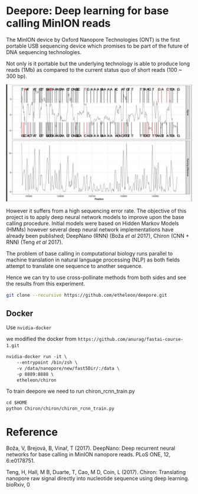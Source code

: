 # Deepore: Deep learning for base calling MinION reads

The MinION device by Oxford Nanopore Technologies (ONT) is the first portable
USB sequencing device which promises to be part of the future of DNA sequencing technologies.

Not only is it portable but the underlying technology is able to produce long reads (1Mb) 
as compared to the current status quo of short reads (100 ~ 300 bp).

![alt text](https://github.com/etheleon/deepore/blob/master/misc/photo_2017-10-26_16-40-05.jpg)

However it suffers from a high sequencing error rate.
The objective of this project is to apply deep neural network models to improve upon the base calling procedure. Initial models were based on Hidden Markov Models (HMMs)
however several deep neural network implementations have already been published;
DeepNano (RNN) (Boža _et al_ 2017), Chiron (CNN + RNN) (Teng _et al_ 2017).

The problem of base calling in computational biology runs parallel to
machine translation in natural language processing (NLP) as both fields
 attempt to translate one sequence to another sequence.

Hence we can try to use cross-pollinate methods from both sides and see the results from this experiment.

```bash
git clone --recursive https://github.com/etheleon/deepore.git
```

## Docker

Use `nvidia-docker`

we modified the docker from `https://github.com/anurag/fastai-course-1.git`


```
nvidia-docker run -it \
    --entrypoint /bin/zsh \
    -v /data/nanopore/new/fast5Dir/:/data \
    -p 8889:8888 \
    etheleon/chiron
```

To train deepore we need to run chiron_rcnn_train.py

```
cd $HOME 
python Chiron/chiron/chiron_rcnn_train.py
```

# Reference

Boža, V, Brejová, B, Vinař, T (2017). DeepNano: Deep recurrent neural networks for base calling in MinION nanopore reads. PLoS ONE, 12, 6:e0178751.

Teng, H, Hall, M B, Duarte, T, Cao, M D, Coin, L (2017). Chiron: Translating nanopore raw signal directly into nucleotide sequence using deep learning. bioRxiv, 
0

